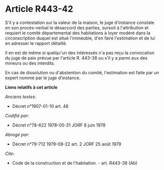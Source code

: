 # Article R443-42

S'il y a contestation sur la valeur de la maison, le juge d'instance constate en son procès-verbal le désaccord des parties,
sursoit à l'attribution et requiert le comité départemental des habitations à loyer modéré dans la circonscription duquel est
situé l'immeuble, d'en faire l'estimation et de lui en adresser le rapport détaillé.

Il en est de même si quelqu'un des intéressés n'a pas reçu la convocation du juge de paix prévue par l'article R. 443-38 ou
s'il y a parmi eux des mineurs ou des interdits.

En cas de dissolution ou d'abstention du comité, l'estimation est faite par un expert nommé par le juge d'instance.

**Liens relatifs à cet article**

_Anciens textes_:

  - Décret n°1907-01-10 art. 48

_Codifié par_:

  - Décret n°78-622 1978-05-31 JORF 8 juin 1978

_Abrogé par_:

  - Décret n°79-712 1979-08-22 art. 2 JORF 25 août 1979

_Cite_:

  - Code de la construction et de l'habitation. - art. R443-38 (Ab)
